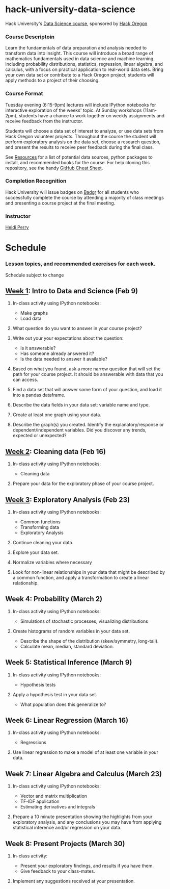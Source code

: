 # hack-university-data-science
Hack University's [Data Science course](http://www.hackoregon.org/database-cohort), sponsored by [Hack Oregon](http://hackoregon.org)


### Course Descriptoin
Learn the fundamentals of data preparation and analysis needed to transform data into insight. This course will introduce a broad range of mathematics fundamentals used in data science and machine learning, including probability distributions, statistics, regression, linear algebra, and calculus, with a focus on practical application to real-world data sets. Bring your own data set or contribute to a Hack Oregon project; students will apply methods to a project of their choosing.


### Course Format

Tuesday evening (6:15-9pm) lectures will include IPython notebooks for interactive exploration of the weeks' topic. At Sunday workshops (11am-2pm), students have a chance to work together on weekly assignments and receive feedback from the instructor.

Students will choose a data set of interest to analyze, or use data sets from Hack Oregon volunteer projects. Throughout the course the student will perform exploratory analysis on the data set, choose a research question, and present the results to receive peer feedback during the final class.

See [Resources](https://github.com/hackoregon/hack-university-data-science/tree/master/Resources) for a list of potential data sources, python packages to install, and recommended books for the course. For help cloning this repository, see the handy [GitHub Cheat Sheet](https://training.github.com/kit/downloads/github-git-cheat-sheet.pdf).


### Completion Recognition

Hack University will issue badges on [Badgr](http://info.badgr.io/) for all students who successfully complete the course by attending a majority of class meetings and presenting a course project at the final meeting. 


### Instructor
[Heidi Perry](www.linkedin.com/in/heidiperryphd)


# Schedule
### Lesson topics, and recommended exercises for each week.
Schedule subject to change



## [Week 1](https://github.com/hackoregon/hack-university-data-science/tree/master/Lessons/1_IntroDataAndScience): Intro to Data and Science (Feb 9)

1. In-class activity using IPython notebooks:
    * Make graphs
    * Load data

1. What question do you want to answer in your course project? 

1. Write out your your expectations about the question:
    * Is it answerable?
    * Has someone already answered it?
    * Is the data needed to answer it available?

1. Based on what you found, ask a more narrow question that will set the path for your course project. It should be answerable with data that you can access.

1. Find a data set that will answer some form of your question, and load it into a pandas dataframe.

1. Describe the data fields in your data set: variable name and type.

1. Create at least one graph using your data. 

1. Describe the graph(s) you created. Identify the explanatory/response or dependent/independent variables. Did you discover any trends, expected or unexpected?


## [Week 2](https://github.com/hackoregon/hack-university-data-science/tree/master/Lessons/2_CleaningTransformingData): Cleaning data (Feb 16)

1. In-class activity using IPython notebooks:
    * Cleaning data

1. Prepare your data for the exploratory phase of your course project.


## [Week 3](https://github.com/hackoregon/hack-university-data-science/tree/master/Lessons/3_ExploratoryAnalysis): Exploratory Analysis (Feb 23)

1. In-class activity using IPython notebooks:
    * Common functions
    * Transforming data
    * Exploratory Analysis

1. Continue cleaning your data.

1. Explore your data set. 
    
1. Normalize variables where necessary

1. Look for non-linear relationships in your data that might be described by a common function, and apply a transformation to create a linear relationship.


## Week 4: Probability (March 2)

1. In-class activity using IPython notebooks:
    * Simulations of stochastic processes, visualizing distributions

1. Create histograms of random variables in your data set.
    * Describe the shape of the distribution (skew/symmetry, long-tail).
    * Calculate mean, median, standard deviation.


## Week 5: Statistical Inference (March 9)

1. In-class activity using IPython notebooks:
    * Hypothesis tests

1. Apply a hypothesis test in your data set. 
    * What population does this generalize to?


## Week 6: Linear Regression (March 16)

1. In-class activity using IPython notebooks:
    * Regressions

1. Use linear regression to make a model of at least one variable in your data.


## Week 7: Linear Algebra and Calculus (March 23)

1. In-class activity using IPython notebooks:
    * Vector and matrix multiplication
    * TF-IDF application
    * Estimating derivatives and integrals

1. Prepare a 10 minute presentation showing the highlights from your exploratory analysis, and any conclusions you may have from applying statistical inference and/or regression on your data.


## Week 8: Present Projects (March 30)

1. In-class activity:
    * Present your exploratory findings, and results if you have them.
    * Give feedback to your class-mates.

1. Implement any suggestions received at your presentation.
